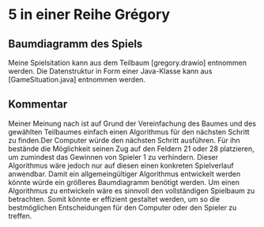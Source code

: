 # 5 in einer Reihe Grégory


## Baumdiagramm des Spiels
Meine Spielsitation kann aus dem Teilbaum [gregory.drawio] entnommen werden. 
Die Datenstruktur in Form einer Java-Klasse kann aus [GameSituation.java] entnommen werden.

## Kommentar

Meiner Meinung nach ist auf Grund der Vereinfachung des Baumes und des gewählten Teilbaumes einfach einen Algorithmus für den nächsten Schritt zu finden.Der Computer würde den nächsten Schritt ausführen. Für ihn bestände die Möglichkeit seinen Zug auf den Feldern 21 oder 28 platzieren, um zumindest das Gewinnen von Spieler 1 zu verhindern. Dieser Algorithmus wäre jedoch nur auf diesen einen konkreten Spielverlauf anwendbar.
Damit ein allgemeingültiger Algorithmus entwickelt werden könnte würde ein größeres Baumdiagramm benötigt werden. Um einen Algorithmus zu entwickeln wäre es sinnvoll den vollständigen Spielbaum zu betrachten. Somit könnte er effizient gestaltet werden, um so die bestmöglichen Entscheidungen für den Computer oder den Spieler zu treffen.

